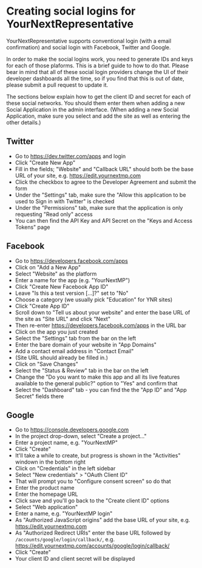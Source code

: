 # Creating social logins for YourNextRepresentative

YourNextRepresentative supports conventional login (with a email
confirmation) and social login with Facebook, Twitter and
Google.

In order to make the social logins work, you need to generate
IDs and keys for each of those plaforms.  This is a brief guide
to how to do that.  Please bear in mind that all of these social
login providers change the UI of their developer dashboards all
the time, so if you find that this is out of date, please submit
a pull request to update it.

The sections below explain how to get the client ID and secret
for each of these social networks.  You should them enter them
when adding a new Social Application in the admin
interface. (When adding a new Social Application, make sure you
select and add the site as well as entering the other details.)

## Twitter

* Go to https://dev.twitter.com/apps and login
* Click "Create New App"
* Fill in the fields; "Website" and "Callback URL" should both
  be the base URL of your site, e.g. https://edit.yournextmp.com
* Click the checkbox to agree to the Developer Agreement and
  submit the form
* Under the "Settings" tab, make sure the "Allow this application
  to be used to Sign in with Twitter" is checked
* Under the "Permissions" tab, make sure that the application is
  only requesting "Read only" access
* You can then find the API Key and API Secret on the "Keys and
  Access Tokens" page

## Facebook

* Go to https://developers.facebook.com/apps
* Click on "Add a New App"
* Select "Website" as the platform
* Enter a name for the app (e.g. "YourNextMP")
* Click "Create New Facebook App ID"
* Leave "Is this a test version [...]?" set to "No"
* Choose a category (we usually pick "Education" for YNR sites)
* Click "Create App ID"
* Scroll down to "Tell us about your website" and enter the base
  URL of the site as "Site URL" and click "Next"
* Then re-enter https://developers.facebook.com/apps in the URL
  bar
* Click on the app you just created
* Select the "Settings" tab from the bar on the left
* Enter the bare domain of your website in "App Domains"
* Add a contact email address in "Contact Email"
* (Site URL should already be filled in.)
* Click on "Save Changes"
* Select the "Status & Review" tab in the bar on the left
* Change the "Do you want to make this app and all its live
  features available to the general public?" option to "Yes" and
  confirm that
* Select the "Dashboard" tab - you can find the the "App ID" and
  "App Secret" fields there

## Google

* Go to https://console.developers.google.com
* In the project drop-down, select "Create a project..."
* Enter a project name, e.g. "YourNextMP"
* Click "Create"
* It'll take a while to create, but progress is shown in the
  "Activities" windown in the bottom right
* Click on "Credentials" in the left sidebar
* Select "New credentials" > "OAuth Client ID"
* That will prompt you to "Configure consent screen" so do that
* Enter the product name
* Enter the homepage URL
* Click save and you'll go back to the "Create client ID"
  options
* Select "Web application"
* Enter a name, e.g. "YourNextMP login"
* As "Authorized JavaScript origins" add the base URL of your
  site, e.g. https://edit.yournextmp.com
* As "Authorized Redirect URIs" enter the base URL followed by
  `/accounts/google/login/callback/`, e.g.
  https://edit.yournextmp.com/accounts/google/login/callback/
* Click "Create"
* Your client ID and client secret will be displayed
